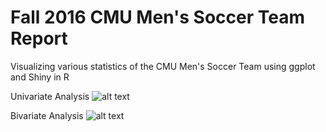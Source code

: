 # Fall 2016 CMU Men's Soccer Team Report

Visualizing various statistics of the CMU Men's Soccer Team using ggplot and Shiny in R


Univariate Analysis
![alt text](https://github.com/junyonggo/Fall-2016-CMU-Mens-Soccer-Team/blob/master/images/univariate.JPG)


Bivariate Analysis
![alt text](https://github.com/junyonggo/Fall-2016-CMU-Mens-Soccer-Team/blob/master/images/bivariate.JPG)

